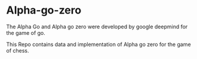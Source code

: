 # Alpha-go-zero

The Alpha Go and Alpha go zero were developed by google deepmind for the game of go.

This Repo contains data and implementation of Alpha go zero for the game of chess.
